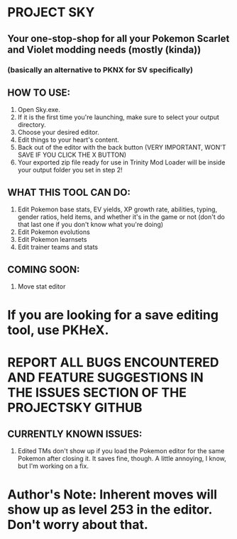 ﻿# PROJECT SKY
## Your one-stop-shop for all your Pokemon Scarlet and Violet modding needs (mostly (kinda))
### (basically an alternative to PKNX for SV specifically)

## HOW TO USE:
1. Open Sky.exe.
2. If it is the first time you're launching, make sure to select your output directory.
3. Choose your desired editor.
4. Edit things to your heart's content.
5. Back out of the editor with the back button (VERY IMPORTANT, WON'T SAVE IF YOU CLICK THE X BUTTON)
6. Your exported zip file ready for use in Trinity Mod Loader will be inside your output folder you set in step 2!

## WHAT THIS TOOL CAN DO:
1. Edit Pokemon base stats, EV yields, XP growth rate, abilities, typing, gender ratios, held items, and whether it's in the game or not (don't do that last one if you don't know what you're doing)
2. Edit Pokemon evolutions
3. Edit Pokemon learnsets
4. Edit trainer teams and stats

## COMING SOON:
1. Move stat editor


# If you are looking for a save editing tool, use PKHeX. 


# REPORT ALL BUGS ENCOUNTERED AND FEATURE SUGGESTIONS IN THE ISSUES SECTION OF THE PROJECTSKY GITHUB

## CURRENTLY KNOWN ISSUES:
1. Edited TMs don't show up if you load the Pokemon editor for the same Pokemon after closing it. It saves fine, though. A little annoying, I know, but I'm working on a fix.

# Author's Note: Inherent moves will show up as level 253 in the editor. Don't worry about that.